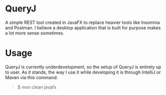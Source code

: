 # QueryJ

A simple REST tool created in JavaFX to replace heavier tools like Insomnia and Postman.
I believe a desktop application that is built for purpose makes a lot more sense sometimes.

# Usage

QueryJ is currently underdevelopment, so the setup of QueryJ is entirely up to user.
As it stands, the way I use it while developing it is through IntelliJ or Maven via this command:

>$ mvn clean javafx
